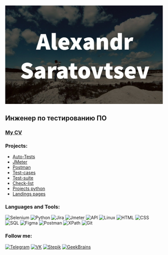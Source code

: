 ![Header](https://github.com/AlexSartsev/AlexSartsev/blob/main/asserts/photo_2023-01-17_21-49-56.jpg)

## Инженер по тестированию ПО
### [My CV](https://drive.google.com/file/d/1YQnGhg0NYfQQ6JGXKfYeCUrJCuPaJmIa/view?usp=sharing)

### Projects:
- [Auto-Tests](https://github.com/AlexSartsev/automation_testing_selenium_python)
- [JMeter](https://github.com/AlexSartsev/JMeter)
- [Postman](https://github.com/AlexSartsev/Postman)
- [Test-cases](https://docs.google.com/spreadsheets/d/1WZ0y8eExyLZ_LoRlixVKaIa8yux7Zij8mTm3IMiCZ2E/edit?usp=sharing)
- [Test-suite](https://docs.google.com/spreadsheets/d/14TAj31RnVZKyjB5ZbhNWMSjcqpLnYmNnVQ3PWsimOVY/edit?usp=sharing)
- [Check-list](https://docs.google.com/spreadsheets/d/1bcVJWtrFED0fyKT8wGOCVTm3Rtd5K61IlMfDSPJiGkI/edit?usp=sharing)
- [Projects python]()
- [Landings pages](https://github.com/AlexSartsev/website_by_stepik)

### Languages and Tools:
![Selenium](https://img.shields.io/badge/Selenium-000000?style=for-the-badge&logo=selenium)
![Python](https://img.shields.io/badge/Python-000000?style=for-the-badge&logo=Python)
![Jira](https://img.shields.io/badge/Jira-000000?style=for-the-badge&logo=Jira)
![Jmeter](https://img.shields.io/badge/Jmeter-000000?style=for-the-badge&logo=ApacheJMeter)
![API](https://img.shields.io/badge/API-000000?style=for-the-badge&logo=WebAPI)
![Linux](https://img.shields.io/badge/Linux-000000?style=for-the-badge&logo=Linux)
![HTML](https://img.shields.io/badge/HTML-000000?style=for-the-badge&logo=HTML5)
![CSS](https://img.shields.io/badge/CSS-000000?style=for-the-badge&logo=CSS3)
![SQL](https://img.shields.io/badge/SQL-000000?style=for-the-badge&logo=MySQL)
![Figma](https://img.shields.io/badge/Figma-000000?style=for-the-badge&logo=Figma)
![Postman](https://img.shields.io/badge/Postman-000000?style=for-the-badge&logo=Postman)
![XPath](https://img.shields.io/badge/XPath-000000?style=for-the-badge&logo=XPath)
![Git](https://img.shields.io/badge/Git-000000?style=for-the-badge&logo=Git)

### Follow me:
[![Telegram](https://img.shields.io/badge/Telegram-000000?style=for-the-badge&logo=telegram)](https://t.me/mr_sartsev)
[![VK](https://img.shields.io/badge/VK-000000?style=for-the-badge&logo=VK)](https://vk.com/alex.sartsev)
[![Stepik](https://img.shields.io/badge/Stepik-000000?style=for-the-badge&logo=stepik)](https://stepik.org/users/474736354)
[![GeekBrains](https://img.shields.io/badge/geekbrains-000000?style=for-the-badge&logo=geekbrains)](https://gb.ru/users/7654256)